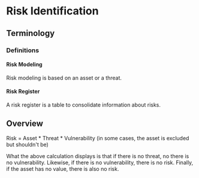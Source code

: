 # Risk Identification

## Terminology

### Definitions

#### Risk Modeling

Risk modeling is based on an asset or a threat.

#### Risk Register

A risk register is a table to consolidate information about risks.

## Overview

Risk = Asset \* Threat \* Vulnerability \(in some cases, the asset is excluded but shouldn't be\)

What the above calculation displays is that if there is no threat, no there is no vulnerability. Likewise, if there is no vulnerability, there is no risk. Finally, if the asset has no value, there is also no risk.